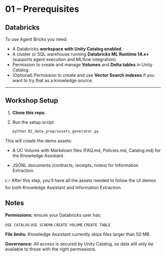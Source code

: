 # 01 – Prerequisites

## Databricks

To use Agent Bricks you need:

- A Databricks **workspace with Unity Catalog enabled**.  
- A cluster or SQL warehouse running **Databricks ML Runtime 14.x+** (supports agent execution and MLflow integration).  
- Permission to create and manage **Volumes** and **Delta tables** in Unity Catalog.  
- (Optional) Permission to create and use **Vector Search indexes** if you want to try that as a knowledge source.  

---

## Workshop Setup

1. **Clone this repo.**  
2. Run the setup script:  

   ```bash
   python 02_data_prep/assets_generator.py

This will create the demo assets:

- A UC Volume with Markdown files (FAQ.md, Policies.md, Catalog.md) for the Knowledge Assistant.

- JSONL documents (contracts, receipts, notes) for Information Extraction.

👉 After this step, you’ll have all the assets needed to follow the UI demos for both Knowledge Assistant and Information Extraction.

## Notes

**Permissions:** ensure your Databricks user has:

`USE CATALOG`
`USE SCHEMA`
`CREATE VOLUME`
`CREATE TABLE`

**File limits:** Knowledge Assistant currently skips files larger than 50 MB.

**Governance:** All access is secured by Unity Catalog, so data will only be available to those with the right permissions.
